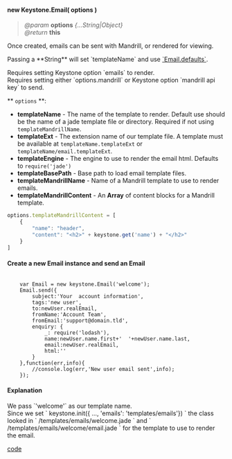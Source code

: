 #### new Keystone.Email( options )  
> *@param* **options** _{...String|Object}_   
> _@return_ **this**     

Once created, emails can be sent with Mandrill, or rendered for viewing.   

<p class="api-note">Passing a **String** will set `templateName` and use <a href="#email-defaults">`Email.defaults`</a>.</p>
<p class="caution-note"> Requires setting Keystone option `emails`  to render.  <br />Requires setting either `options.mandrill` or Keystone option `mandrill api key`  to send.   </p>    

** `options` **:   
* **templateName** - The name of the template to render.  Default use should be the name of a jade template file or directory. Required if not using ` templateMandrillName `.   
* **templateExt** - The extension name of our template file.  A template must be available at `templateName.templateExt` or `templateName/email.templateExt`.  
* **templateEngine** - The engine to use to render the email html.  Defaults to ` require('jade') `  
* **templateBasePath** - Base path to load email template files.   
* **templateMandrillName** - Name of a Mandrill template to use to render emails.    
* **templateMandrillContent** - An **Array** of content blocks for a Mandrill template. 
```javascript  
options.templateMandrillContent = [
    {
        "name": "header",
        "content": "<h2>" + keystone.get('name') + "</h2>"
    }
]
```   

<div class="code-header"> <h4>Create a new Email instance and send an Email</h4></div><pre class=" language-javascript"><code class="language-javascript">
	var Email = new keystone.Email('welcome');
	Email.send({
		subject:'Your  account information',
		tags:'new user',
		to:newUser.realEmail,
		fromName:'Account Team',
		fromEmail:'support@domain.tld',
		enquiry: {
			_: require('lodash'),
			name:newUser.name.first+'  '+newUser.name.last,
			email:newUser.realEmail,
			html:''
		}
	},function(err,info){
		//console.log(err,'New user email sent',info);
	});
</code></pre>

<div class="contextual-note">
<h4> Explanation</h4> 
<p>We pass `'welcome'` as our template name. <br />Since we set ` keystone.init({ ..., 'emails': 'templates/emails'}) ` the class looked in ` /templates/emails/welcome.jade ` and ` /templates/emails/welcome/email.jade ` for the template to use to render the email.</p>
</div>  


<div class="code-header addGitHubLink" data-file="lib/email.js#L125-L170"> <a href="#" class="loadCode"> code</a></div><pre class=" language-javascript hideCode api"></pre> 


